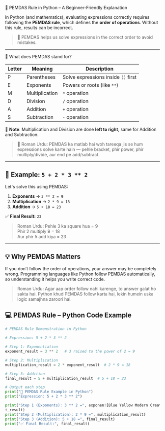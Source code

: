 
 🔢 PEMDAS Rule in Python – A Beginner-Friendly Explanation

In Python (and mathematics), evaluating expressions correctly requires following the **PEMDAS rule**, which defines the **order of operations**. Without this rule, results can be incorrect.

> 📌 PEMDAS helps us solve expressions in the correct order to avoid mistakes.

---

📘 What does PEMDAS stand for?

| Letter | Meaning         | Description                         |
|--------|------------------|-------------------------------------|
| P      | Parentheses      | Solve expressions inside `()` first |
| E      | Exponents        | Powers or roots (like `**`)         |
| M      | Multiplication   | `*` operation                       |
| D      | Division         | `/` operation                       |
| A      | Addition         | `+` operation                       |
| S      | Subtraction      | `-` operation                       |

🧠 **Note**: Multiplication and Division are done **left to right**, same for Addition and Subtraction.

> 🔄 Roman Urdu:
> PEMDAS ka matlab hai woh tareeqa jis se hum expressions solve karte hain — pehle bracket, phir power, phir multiply/divide, aur end pe add/subtract.

---

## 🧪 Example: `5 + 2 * 3 ** 2`

Let's solve this using PEMDAS:

1. **Exponents** → `3 ** 2 = 9`
2. **Multiplication** → `2 * 9 = 18`
3. **Addition** → `5 + 18 = 23`

✅ **Final Result:** `23`

> Roman Urdu:
> Pehle 3 ka square hua = 9  
> Phir 2 multiply 9 = 18  
> Aur phir 5 add kiya = 23

---

## 💡 Why PEMDAS Matters

If you don’t follow the order of operations, your answer may be completely wrong. Programming languages like Python follow PEMDAS automatically, so understanding it helps you write correct code.

> Roman Urdu:
> Agar aap order follow nahi karenge, to answer galat ho sakta hai. Python khud PEMDAS follow karta hai, lekin humein uska logic samajhna zaroori hai.

## 💻 PEMDAS Rule – Python Code Example

```python
# PEMDAS Rule Demonstration in Python

# Expression: 5 + 2 * 3 ** 2

# Step 1: Exponentiation
exponent_result = 3 ** 2   # 3 raised to the power of 2 = 9

# Step 2: Multiplication
multiplication_result = 2 * exponent_result  # 2 * 9 = 18

# Step 3: Addition
final_result = 5 + multiplication_result  # 5 + 18 = 23

# Output each step
print("🔢 PEMDAS Rule Example in Python")
print("Expression: 5 + 2 * 3 ** 2")

print("Step 1 (Exponents): 3 ** 2 =", exponen![Blue Yellow Modern Creative Business Agency Corporate Instagram Post](https://github.com/user-attachments/assets/35af4ce3-c05a-4724-a12f-1930b64c9a7e)
t_result)
print("Step 2 (Multiplication): 2 * 9 =", multiplication_result)
print("Step 3 (Addition): 5 + 18 =", final_result)
print("✅ Final Result:", final_result)



